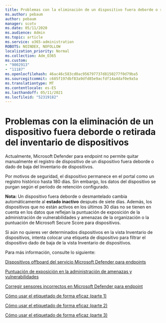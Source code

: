 ```yaml
---
title: Problemas con la eliminación de un dispositivo fuera deborde o retirada del inventario de dispositivos
ms.author: pebaum
author: pebaum
manager: scotv
ms.date: 05/11/2020
ms.audience: Admin
ms.topic: article
ms.service: o365-administration
ROBOTS: NOINDEX, NOFOLLOW
localization_priority: Normal
ms.collection: Adm_O365
ms.custom:
- "9002913"
- "11187"
ms.openlocfilehash: 46ac46c583cd0ac956797737d8150277f0d79ba5
ms.sourcegitcommit: c685f197dbf83a9dfd85e9acfdf14a4daf0e9a5a
ms.translationtype: MT
ms.contentlocale: es-ES
ms.lasthandoff: 05/11/2021
ms.locfileid: "52319182"
---
```

# <a name="issues-with-removing-an-offboarded-or-decommissioned-device-from-the-device-inventory"></a>Problemas con la eliminación de un dispositivo fuera deborde o retirada del inventario de dispositivos

Actualmente, Microsoft Defender para endpoint no permite quitar manualmente el registro de dispositivo de un dispositivo fuera deborde o dado de baja del Inventario de dispositivos.

Por motivos de seguridad, el dispositivo permanece en el portal como un registro histórico hasta 180 días. Sin embargo, los datos del dispositivo se purgan según el período de retención configurado.

**Nota:** Un dispositivo fuera deborde o desmantelado cambia automáticamente al **estado inactivo** después de siete días. Además, los dispositivos que no están activos en los últimos 30 días no se tienen en cuenta en los datos que reflejan la puntuación de exposición de la administración de vulnerabilidades y amenazas de la organización o la puntuación de Microsoft Secure Score para dispositivos.
 
Si aún no quieres ver determinados dispositivos en la vista Inventario de dispositivos, intenta colocar una etiqueta de dispositivo para filtrar el dispositivo dado de baja de la vista Inventario de dispositivos.

Para más información, consulte lo siguiente:

[Dispositivos offboard del servicio Microsoft Defender para endpoints](/microsoft-365/security/defender-endpoint/offboard-machines.md)

[Puntuación de exposición en la administración de amenazas y vulnerabilidades](/microsoft-365/security/defender-endpoint/tvm-exposure-score.md)

[Corregir sensores incorrectos en Microsoft Defender para endpoint](/microsoft-365/security/defender-endpoint/fix-unhealthy-sensors#inactive-devices.md)

[Cómo usar el etiquetado de forma eficaz (parte 1)](https://techcommunity.microsoft.com/t5/microsoft-defender-for-endpoint/how-to-use-tagging-effectively-part-1/ba-p/1964058)

[Cómo usar el etiquetado de forma eficaz (parte 2)](https://techcommunity.microsoft.com/t5/microsoft-defender-for-endpoint/how-to-use-tagging-effectively-part-2/ba-p/1962008)

[Cómo usar el etiquetado de forma eficaz (parte 3)](https://techcommunity.microsoft.com/t5/microsoft-defender-for-endpoint/how-to-use-tagging-effectively-part-3/ba-p/1964073)




